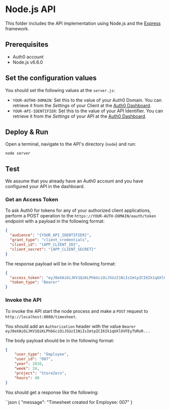 # Node.js API

This folder includes the API implementation using Node.js and the [Express](http://expressjs.com/) framework.

## Prerequisites

- Auth0 account
- Node.js v6.6.0

## Set the configuration values

You should set the following values at the `server.js`:

- `YOUR-AUTH0-DOMAIN`: Set this to the value of your Auth0 Domain. You can retrieve it from the *Settings* of your Client at the [Auth0 Dashboard](https://manage.auth0.com/#/clients).
- `YOUR-API-IDENTIFIER`: Set this to the value of your API Identifier. You can retrieve it from the *Settings* of your API at the [Auth0 Dashboard](https://manage.auth0.com/#/apis).

## Deploy & Run
Open a terminal, navigate to the API's directory (`node`) and run:

```
node server
```

## Test

We assume that you already have an Auth0 account and you have configured your API in the dashboard.

### Get an Access Token

To ask Auth0 for tokens for any of your authorized client applications, perform a POST operation to the `https://YOUR-AUTH-DOMAIN/oauth/token` endpoint with a payload in the following format:

```json
{
  "audience": "{YOUR_API_IDENTIFIER}",
  "grant_type": "client_credentials",
  "client_id": "{APP_CLIENT_ID}",
  "client_secret": "{APP_CLIENT_SECRET}"
}
```

The response payload will be in the following format:

```json
{
  "access_token": "eyJ0eXAiOiJKV1QiKLPhbGciOiJSUzI1NiIsImtpZCI6Ik1qUXlOVFEyTURoR...",
  "token_type": "Bearer"
}
```

### Invoke the API

To invoke the API start the node process and make a `POST` request to `http://localhost:8080/timesheet`.

You should add an `Authorization` header with the value `Bearer eyJ0eXAiOiJKV1QiKLPhbGciOiJSUzI1NiIsImtpZCI6Ik1qUXlOVFEyTURoR...`

The body payload should be in the following format:

```json
{
	"user_type": "Employee",
	"user_id": "007",
	"year": 2016,
	"week": 24,
	"project": "StoreZero",
	"hours": 40
}
```

You should get a response like the following:

``json
{
  "message": "Timesheet created for Employee: 007"
}
```